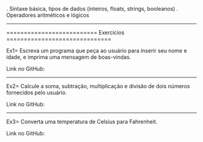 . Sintaxe básica, tipos de dados (inteiros, floats, strings, booleanos)
. Operadores aritméticos e lógicos

---

========================== Exercícios ==============================

Ex1= Escreva um programa que peça ao usuário para inserir seu nome e idade, e imprima uma mensagem de boas-vindas.

Link no GitHub:

---

Ex2= Calcule a soma, subtração, multiplicação e divisão de dois números fornecidos pelo usuário.

Link no GitHub:

---

Ex3= Converta uma temperatura de Celsius para Fahrenheit.

Link no GitHub: